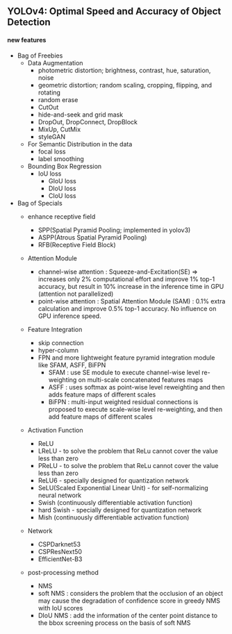 ## YOLOv4: Optimal Speed and Accuracy of Object Detection

#### new features
- Bag of Freebies
    - Data Augmentation
        - photometric distortion; brightness, contrast, hue, saturation, noise
        - geometric distortion; random scaling, cropping, flipping, and rotating
        - random erase
        - CutOut
        - hide-and-seek and grid mask
        - DropOut, DropConnect, DropBlock
        - MixUp, CutMix
        - styleGAN
    - For Semantic Distribution in the data
        - focal loss
        - label smoothing
    - Bounding Box Regression
        - IoU loss
            - GIoU loss
            - DIoU loss
            - CIoU loss
- Bag of Specials
    - enhance receptive field
        - SPP(Spatial Pyramid Pooling; implemented in yolov3)
        - ASPP(Atrous Spatial Pyramid Pooling)
        - RFB(Receptive Field Block)
    - Attention Module
        - channel-wise attention : Squeeze-and-Excitation(SE) => increases only 2% computational effort and improve 1% top-1 accuracy, but result in 10% increase in the inference time in GPU (attention not parallelized)
        - point-wise attention : Spatial Attention Module (SAM) : 0.1% extra calculation and improve 0.5% top-1 accuracy. No influence on GPU inference speed.
    - Feature Integration
        - skip connection
        - hyper-column
        - FPN and more lightweight feature pyramid integration module like SFAM, ASFF, BiFPN
            - SFAM : use SE module to execute channel-wise level re-weighting on multi-scale concatenated features maps
            - ASFF : uses softmax as point-wise level reweighting and then adds feature maps of different scales
            - BiFPN : multi-input weighted residual connections is proposed to execute scale-wise level re-weighting, and then add feature maps of different scales
    - Activation Function
        - ReLU
        - LReLU - to solve the problem that ReLu cannot cover the value less than zero
        - PReLU - to solve the problem that ReLu cannot cover the value less than zero
        - ReLU6 - specially designed for quantization network
        - SeLU(Scaled Exponential Linear Unit) - for self-normalizing neural network
        - Swish (continuously differentiable activation function)
        - hard Swish - specially designed for quantization network
        - Mish (continuously differentiable activation function)
    - Network
        - CSPDarknet53
        - CSPResNext50
        - EfficientNet-B3

    - post-processing method
        - NMS
        - soft NMS : considers the problem that the occlusion of an object may cause the degradation of confidence score in greedy NMS with IoU scores
        - DIoU NMS : add the information of the center point distance to the bbox screening process on the basis of soft NMS
        
